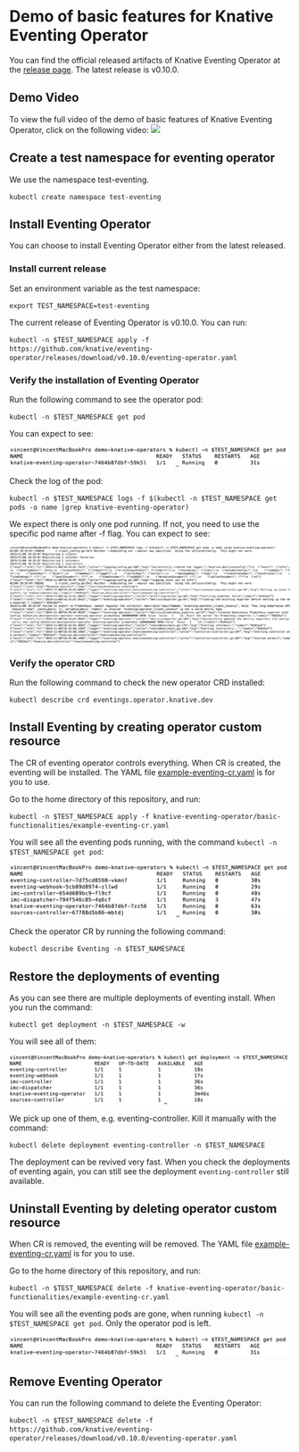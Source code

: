 # Demo of basic features for Knative Eventing Operator

You can find the official released artifacts of Knative Eventing Operator at the [release page](https://github.com/knative/eventing-operator/releases).
The latest release is v0.10.0.

## Demo Video

To view the full video of the demo of basic features of Knative Eventing Operator, click on the following video:
[![](http://img.youtube.com/vi/E-3fwOKtT-w/0.jpg)](http://www.youtube.com/watch?v=E-3fwOKtT-w "")

## Create a test namespace for eventing operator

We use the namespace test-eventing.

```aidl
kubectl create namespace test-eventing
```

## Install Eventing Operator

You can choose to install Eventing Operator either from the latest released.

### Install current release

Set an environment variable as the test namespace:

```aidl
export TEST_NAMESPACE=test-eventing
```

The current release of Eventing Operator is v0.10.0. You can run:

```aidl
kubectl -n $TEST_NAMESPACE apply -f https://github.com/knative/eventing-operator/releases/download/v0.10.0/eventing-operator.yaml
```

### Verify the installation of Eventing Operator

Run the following command to see the operator pod:

```aidl
kubectl -n $TEST_NAMESPACE get pod
```

You can expect to see:

![](../images/operator-pod-state.png)

Check the log of the pod:
```aidl
kubectl -n $TEST_NAMESPACE logs -f $(kubectl -n $TEST_NAMESPACE get pods -o name |grep knative-eventing-operator)
```

We expect there is only one pod running. If not, you need to use the specific pod name after -f flag.
You can expect to see:

![](../images/operator-pod-log.png)

### Verify the operator CRD

Run the following command to check the new operator CRD installed:

```aidl
kubectl describe crd eventings.operator.knative.dev
```

## Install Eventing by creating operator custom resource

The CR of eventing operator controls everything. When CR is created, the eventing will be installed. The
YAML file [example-eventing-cr.yaml](example-eventing-cr.yaml) is for you to use.

Go to the home directory of this repository, and run:
```aidl
kubectl -n $TEST_NAMESPACE apply -f knative-eventing-operator/basic-functionalities/example-eventing-cr.yaml
```

You will see all the eventing pods running, with the command `kubectl -n $TEST_NAMESPACE get pod`:

![](../images/eventing-pod.png)

Check the operator CR by running the following command:

```aidl
kubectl describe Eventing -n $TEST_NAMESPACE
```

## Restore the deployments of eventing

As you can see there are multiple deployments of eventing install. When you run the command:

```aidl
kubectl get deployment -n $TEST_NAMESPACE -w
```

You will see all of them:

![](../images/eventing-deployment.png)

We pick up one of them, e.g. eventing-controller. Kill it manually with the command:

```aidl
kubectl delete deployment eventing-controller -n $TEST_NAMESPACE
```

The deployment can be revived very fast. When you check the deployments of eventing again, you can still see
the deployment `eventing-controller` still available.

## Uninstall Eventing by deleting operator custom resource

When CR is removed, the eventing will be removed. The
YAML file [example-eventing-cr.yaml](example-eventing-cr.yaml) is for you to use.

Go to the home directory of this repository, and run:
```aidl
kubectl -n $TEST_NAMESPACE delete -f knative-eventing-operator/basic-functionalities/example-eventing-cr.yaml
```

You will see all the eventing pods are gone, when running `kubectl -n $TEST_NAMESPACE get pod`. Only the operator
pod is left.

![](../images/operator-pod-left.png)

## Remove Eventing Operator

You can run the following command to delete the Eventing Operator:

```aidl
kubectl -n $TEST_NAMESPACE delete -f https://github.com/knative/eventing-operator/releases/download/v0.10.0/eventing-operator.yaml
```
